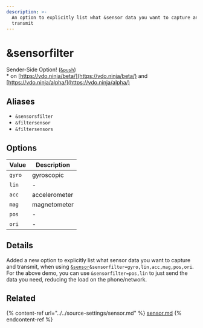 ```yaml
---
description: >-
  An option to explicitly list what &sensor data you want to capture and
  transmit
---
```


# \&sensorfilter

Sender-Side Option! ([`&push`](../../source-settings/push.md))\
\* on [https://vdo.ninja/beta/](https://vdo.ninja/beta/) and [https://vdo.ninja/alpha/](https://vdo.ninja/alpha/)

## Aliases

* `&sensorsfilter`
* `&filtersensor`
* `&filtersensors`

## Options

| Value  | Description   |
| ------ | ------------- |
| `gyro` | gyroscopic    |
| `lin`  | -             |
| `acc`  | accelerometer |
| `mag`  | magnetometer  |
| `pos`  | -             |
| `ori`  | -             |

## Details

Added a new option to explicitly list what sensor data you want to capture and transmit, when using [`&sensor`](../../source-settings/sensor.md)`&sensorfilter=gyro,lin,acc,mag,pos,ori`. For the above demo, you can use `&sensorfilter=pos,lin` to just send the data you need, reducing the load on the phone/network.

## Related

{% content-ref url="../../source-settings/sensor.md" %}
[sensor.md](../../source-settings/sensor.md)
{% endcontent-ref %}
